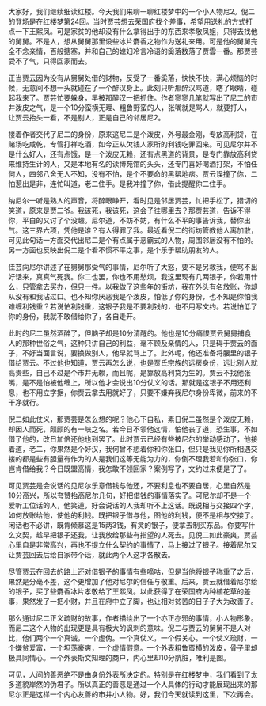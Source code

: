 
大家好，我们继续细读红楼。今天我们来聊一聊红楼梦中的一个小人物尼2。倪二的登场是在红楼梦第24回。当时贾芸想去荣国府找个差事，希望用送礼的方式打点一下王熙凤。可是家贫的他却没有什么拿得出手的东西来孝敬凤姐，只得去找他的舅舅。不是人，想从舅舅那里设些冰片麝香之物作为送礼来用。可是他的舅舅完全不念亲情，百般搪塞，并和自己的媳妇冷言冷语的奚落数落了贾雲一番。那贾芸受不了气，只得回家而去。

正当贾云因为没有从舅舅处借的财物，反受了一番奚落，怏怏不快，满心烦恼的时候，无意间不想一头就碰在了一个醉汉身上。此刻只听那醉汉骂道，瞎了眼睛，碰起我来了。贾芸忙要躲身，早被那醉汉一把抓住。作者寥寥几笔就写出了尼二的市井泼皮之气，是一个10分蛮横无理、粗鲁野蛮的人，张嘴就是骂人，就要打人，让贾云抬头一看，不是别人，正是自己的邻居尼2。

接着作者交代了尼二的身份，原来这尼二是个泼皮，外号最金刚，专放高利贷，在赌场吃咸乾，专管打祥吃酒，如今正从欠钱人家所的利钱吃罪回来。可见尼尔并不是什么好人，还有点饿，是一个泼皮无赖，还有点黑道的背景，是专门靠放高利贷来维持生计的人，又是本地有名的读博苑馆的头头，还专门喜好喝酒打架，不怕任何人，四邻八舍无人不知，没有不怕，是个不要命的黑帮地痞。贾云误撞了你，二怕惹出是非，连忙叫道，老二住手。是我冲撞了你，借此提醒你二住手。

纳尼尔一听是熟人的声音，将醉眼睁开，看时见是邻居贾芸，忙把手松了，猎切的笑道，原来是贾二爷。我该死，我该死，这会子往哪里去？那贾芸道，告诉不得你，平白的又讨了个没趣。尼尔道，不妨不妨，有什么不平的事告诉我，替你出气。这三界六项，凭他是谁？有人得罪了我。最近看倪二的街坊管教他人离加散，可见此句话一方面交代出尼二是个有点属于恶霸式的人物，周围邻居没有不怕的。另一方面也反映出倪二是个看不惯不平之事，是个乐于帮助朋友的人。

佳芸向尼尔讲述了在舅舅那受气的事情，尼尔听了大怒，要不是另救我，便骂不出好话来，真真气死我。你二也罢，你也不用愁烦，我这里现有几两银子，你若用什么，只管拿去买办，但只一件。以我做了这些年的街坊，我在外头有名放账，你却从没有和我沾过口。也不知你厌恶我是个泼皮，怕低了你的身份，也不知是你怕我难缠利钱重？若说怕利钱重，这银子我是不要利钱的，也不用写文约。若说怕低了你的身份，我就不敢借给你了，各自走开。

此时的尼二虽然酒醉了，但脑子却是10分清醒的。他也是10分痛恨贾云舅舅捕食人的那种世俗之气，这种只讲自己的利益，毫不顾及亲情的人，只是碍于贾云的面子，不好当面言说，要换做别人，他早就骂上了。此外呢，他还准备将腰里的银子借给贾云。不过他也知道，贾云再怎么说，也是贾氏宗族的远房身份，远比别人就高贵些，自己不过是个市井无赖，而且呢，是靠放高利贷为生的。贾云不找他张嘴，是不是怕被他缠上，所以他才会说出10分仗义的话。那就是这银子不用还利息，也不用立字据，你贾云拿去用就好了，只要不嫌弃我尼尔身份卑微，前来的不干净就行。

倪二如此仗义，那贾芸是怎么想的呢？他心下自私，素日倪二虽然是个泼皮无赖，却因人而死，颇颇的有一峡之名。若今日不领他这情，怕他丧了道，恐生事，不如借了他的，改日加倍还他也到罢了。此时贾云已经有些被尼尔的举动感动了，他接着道，老二，你果然是个好汉，我何曾不想着你和你张口，但只是我见你所相遇交接的都是些有胆量有作为的人是我们这等无能为力的，你倒不理我若和你张口，你岂肯借给我？今日既盟高情，我怎敢不领回家？案例写了，文约过来便是了了。

可见贾芸是会说话的见尼尔乐意借钱与他还，不要利息也不要自居，心里自然是10分高兴，所以夸赞抬高尼尔几句，好把借钱的事情落实了。可尼尔却不是一个爱听工位话的人，他笑道，好会说话的人我却听不上这话。既说相与交接四个字，如何放账给他，使他的利钱。既把银子借与他，图他的利钱，便不是相与交接了。闲话也不必讲，既肯倾慕这是15两3钱，有灵的银子，便拿去制买东品。你要写什么文契，趁早把银子还我，让我放给那些有指望的人死去。见倪二如此豪爽，贾芸心里自是非常高兴，再也不提立什么契约的事情了，马上接过了银子。接着尼尔又让贾芸回去后给自家带个话，就此两个人这才各散去。

尽管贾云在回去的路上还对借银子的事情有些嘀咕，但是当他将银子称重了之后，果然是分毫不差，这个更增加了他对尼尔的信任与敬重。后来，贾云就借着尼尔给的银子，买了些麝香冰片孝敬给了王熙凤。以此获得了在荣国府内种植花草的差事，果然发了一把小财，并且在府中立了脚，也让相对贫苦的日子子大为改善了。

那么通过尼二正义疏财的故事，作者描绘出了一个亦正亦邪的事情，小人物形象。而尼二这个人物的出现更是具有极大的讽刺的意味。倪二与贾云的舅舅不是人对比，他们两个一个真诚，一个虚伪。一个真仗义，一个假关心。一个仗义疏财，一个嫌贫爱富，一个坦荡豪爽，一个虚情假意。一个外表粗鲁蛮横的泼皮，骨子里却极具同情心。一个外表斯文知理的商户，内心里却10分肮脏，唯利是图。

可见，人间的善恶绝不是由身份外表所决定的。特别是在红楼梦中，我们看到了太多道貌岸然的伪君子。所以真正的善恶是通过一个人具体的行动才能展现出来的那尼尔正是这样一个内心友善的市井小人物。好，我们今天就读到这里，下次再会。


